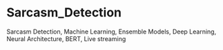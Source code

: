 # Sarcasm_Detection
Sarcasm Detection, Machine Learning, Ensemble Models, Deep Learning,  Neural Architecture, BERT, Live streaming
